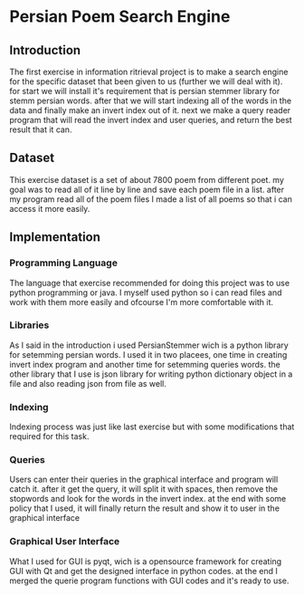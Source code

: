 # Persian Poem Search Engine
## Introduction

The first exercise in information ritrieval project is to make a search engine for the specific dataset that been given to us (further we will deal with it). for start we will install it's requirement that is persian stemmer library for stemm persian words. after that we will start indexing all of the words in the data and finally make an invert index out of it. next we make a query reader program that will read the invert index and user queries, and return the best result that it can.

## Dataset

This exercise dataset is a set of about 7800 poem from different poet. my goal was to read all of it line by line and save each poem file in a list. after my program read all of the poem files I made a list of all poems so that i can access it more easily.

## Implementation

### Programming Language

The language that exercise recommended for doing this project was to use python programming or java. I myself used python so i can read files and work with them more easily and ofcourse I'm more comfortable with it.

### Libraries

As I said in the introduction i used PersianStemmer wich is a python library for setemming persian words. I used it in two placees, one time in creating invert index program and another time for setemming queries words. the other library that I use is json library for writing python dictionary object in a file and also reading json from file as well.

### Indexing

Indexing process was just like last exercise but with some modifications that required for this task. 

### Queries

Users can enter their queries in the graphical interface and program will catch it. after it get the query, it will split it with spaces, then remove the stopwords and look for the words in the invert index. at the end with some policy that I used, it will finally return the result and show it to user in the graphical interface

### Graphical User Interface

What I used for GUI is pyqt, wich is a opensource framework for creating GUI with Qt and get the designed interface in python codes. at the end I merged the querie program functions with GUI codes and it's ready to use.